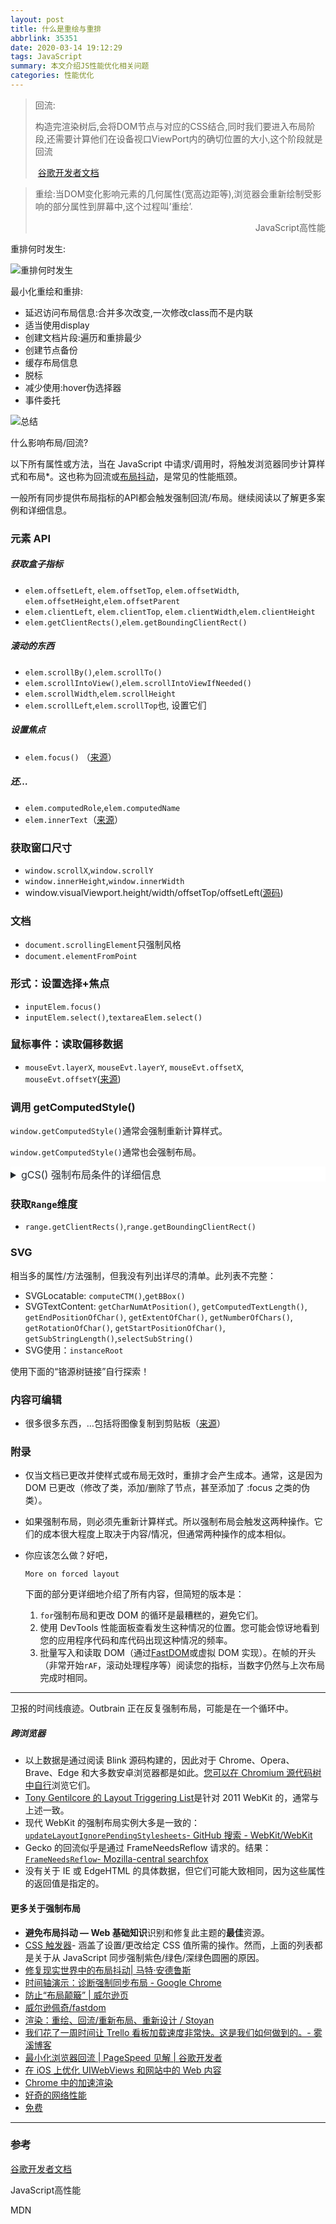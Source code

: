 ```yaml
---
layout: post
title: 什么是重绘与重排
abbrlink: 35351
date: 2020-03-14 19:12:29
tags: JavaScript
summary: 本文介绍JS性能优化相关问题
categories: 性能优化
---
```


> 回流:
>
> 构造完渲染树后,会将DOM节点与对应的CSS结合,同时我们要进入布局阶段,还需要计算他们在设备视口ViewPort内的确切位置的大小,这个阶段就是回流
>
> ​																									[谷歌开发者文档](https://developers.google.com/web/fundamentals/performance/critical-rendering-path/render-tree-construction)



> 重绘:当DOM变化影响元素的几何属性(宽高边距等),浏览器会重新绘制受影响的部分属性到屏幕中,这个过程叫’重绘’.
>
> <p align='right'>JavaScript高性能</p>

重排何时发生:

<img src='https://babayetu-1309205424.cos.ap-shanghai.myqcloud.com/blogimgs/%E9%87%8D%E6%8E%92%E4%BD%95%E6%97%B6%E5%8F%91%E7%94%9F.jpg' alt='重排何时发生'>

最小化重绘和重排:

- 延迟访问布局信息:合并多次改变,一次修改class而不是内联
- 适当使用display
- 创建文档片段:遍历和重排最少
- 创建节点备份
- 缓存布局信息
- 脱标
- 减少使用:hover伪选择器
- 事件委托

<img src='https://babayetu-1309205424.cos.ap-shanghai.myqcloud.com/blogimgs/%E6%80%BB%E7%BB%93.jpg' alt='总结'>

什么影响布局/回流?

以下所有属性或方法，当在 JavaScript 中请求/调用时，将触发浏览器同步计算样式和布局*。这也称为回流或[布局抖动](http://www.kellegous.com/j/2013/01/26/layout-performance/)，是常见的性能瓶颈。

一般所有同步提供布局指标的API都会触发强制回流/布局。继续阅读以了解更多案例和详细信息。

### 元素 API

##### 获取盒子指标

- `elem.offsetLeft`, `elem.offsetTop`, `elem.offsetWidth`, `elem.offsetHeight`,`elem.offsetParent`
- `elem.clientLeft`, `elem.clientTop`, `elem.clientWidth`,`elem.clientHeight`
- `elem.getClientRects()`,`elem.getBoundingClientRect()`

##### 滚动的东西

- `elem.scrollBy()`,`elem.scrollTo()`
- `elem.scrollIntoView()`,`elem.scrollIntoViewIfNeeded()`
- `elem.scrollWidth`,`elem.scrollHeight`
- `elem.scrollLeft`,`elem.scrollTop`也, 设置它们

##### 设置焦点

- `elem.focus()` （[来源](https://source.chromium.org/chromium/chromium/src/+/master:third_party/blink/renderer/core/dom/element.cc;l=4206-4225;drc=d685ea3c9ffcb18c781bc3a0bdbb92eb88842b1b)）

##### 还…

- `elem.computedRole`,`elem.computedName`
- `elem.innerText`（[来源](https://source.chromium.org/chromium/chromium/src/+/master:third_party/blink/renderer/core/editing/element_inner_text.cc;l=462-468;drc=d685ea3c9ffcb18c781bc3a0bdbb92eb88842b1b)）

### 获取窗口尺寸

- `window.scrollX`,`window.scrollY`
- `window.innerHeight`,`window.innerWidth`
- window.visualViewport.height/width/offsetTop/offsetLeft([源码](https://source.chromium.org/chromium/chromium/src/+/master:third_party/blink/renderer/core/frame/visual_viewport.cc;l=435-461;drc=a3c165458e524bdc55db15d2a5714bb9a0c69c70?originalUrl=https://cs.chromium.org/))

### 文档

- `document.scrollingElement`只强制风格
- `document.elementFromPoint`

### 形式：设置选择+焦点

- `inputElem.focus()`
- `inputElem.select()`,`textareaElem.select()`

### 鼠标事件：读取偏移数据

- `mouseEvt.layerX`, `mouseEvt.layerY`, `mouseEvt.offsetX`, `mouseEvt.offsetY`([来源](https://source.chromium.org/chromium/chromium/src/+/master:third_party/blink/renderer/core/events/mouse_event.cc;l=476-487;drc=52fd700fb07a43b740d24595d42d8a6a57a43f81))

### 调用 getComputedStyle()

`window.getComputedStyle()`通常会强制重新计算样式。

`window.getComputedStyle()`通常也会强制布局。

<details style="box-sizing: border-box; display: block; margin-top: 0px; margin-bottom: 16px; color: rgb(36, 41, 47); font-family: -apple-system, BlinkMacSystemFont, &quot;Segoe UI&quot;, Helvetica, Arial, sans-serif, &quot;Apple Color Emoji&quot;, &quot;Segoe UI Emoji&quot;; font-size: 16px; font-style: normal; font-variant-ligatures: normal; font-variant-caps: normal; font-weight: 400; letter-spacing: normal; orphans: 2; text-align: start; text-indent: 0px; text-transform: none; white-space: normal; widows: 2; word-spacing: 0px; -webkit-text-stroke-width: 0px; background-color: rgb(255, 255, 255); text-decoration-thickness: initial; text-decoration-style: initial; text-decoration-color: initial;"><summary style="box-sizing: border-box; display: list-item; cursor: pointer;"><font style="box-sizing: border-box; vertical-align: inherit;"><font style="box-sizing: border-box; vertical-align: inherit;">gCS() 强制布局条件的详细信息</font></font></summary></details>

### 获取`Range`维度

- `range.getClientRects()`,`range.getBoundingClientRect()`

### SVG

相当多的属性/方法强制，但我没有列出详尽的清单。此列表不完整：

- SVGLocatable: `computeCTM()`,`getBBox()`
- SVGTextContent: `getCharNumAtPosition()`, `getComputedTextLength()`, `getEndPositionOfChar()`, `getExtentOfChar()`, `getNumberOfChars()`, `getRotationOfChar()`, `getStartPositionOfChar()`, `getSubStringLength()`,`selectSubString()`
- SVG使用：`instanceRoot`

使用下面的“铬源树链接”自行探索！

### 内容可编辑

- 很多很多东西，…包括将图像复制到剪贴板（[来源](https://source.chromium.org/search?q=UpdateStyleAndLayout%20-f:test&ss=chromium/chromium/src:third_party/blink/renderer/core/editing/)）

### 附录

- 仅当文档已更改并使样式或布局无效时，重排才会产生成本。通常，这是因为 DOM 已更改（修改了类，添加/删除了节点，甚至添加了 :focus 之类的伪类）。

- 如果强制布局，则必须先重新计算样式。所以强制布局会触发这两种操作。它们的成本很大程度上取决于内容/情况，但通常两种操作的成本相似。

- 你应该怎么做？好吧，

  

  ```none
  More on forced layout
  ```

  下面的部分更详细地介绍了所有内容，但简短的版本是：

  1. `for`强制布局和更改 DOM 的循环是最糟糕的，避免它们。
  2. 使用 DevTools 性能面板查看发生这种情况的位置。您可能会惊讶地看到您的应用程序代码和库代码出现这种情况的频率。
  3. 批量写入和读取 DOM（通过[FastDOM](https://github.com/wilsonpage/fastdom)或虚拟 DOM 实现）。在帧的开头（非常开始`rAF`，滚动处理程序等）阅读您的指标，当数字仍然与上次布局完成时相同。



****



卫报的时间线痕迹。Outbrain 正在反复强制布局，可能是在一个循环中。

##### 跨浏览器

- 以上数据是通过阅读 Blink 源码构建的，因此对于 Chrome、Opera、Brave、Edge 和大多数安卓浏览器都是如此。[您可以在 Chromium 源代码树中自行](https://source.chromium.org/chromium/chromium/src/+/master:third_party/blink/renderer/core/dom/document.h;l=657-680;drc=d685ea3c9ffcb18c781bc3a0bdbb92eb88842b1b)浏览它们。
- [Tony Gentilcore 的 Layout Triggering List](http://gent.ilcore.com/2011/03/how-not-to-trigger-layout-in-webkit.html)是针对 2011 WebKit 的，通常与上述一致。
- 现代 WebKit 的强制布局实例大多是一致的：[`updateLayoutIgnorePendingStylesheets`- GitHub 搜索 - WebKit/WebKit](https://github.com/WebKit/webkit/search?q=updateLayoutIgnorePendingStylesheets&utf8=%E2%9C%93)
- Gecko 的回流似乎是通过 FrameNeedsReflow 请求的。结果：[`FrameNeedsReflow`- Mozilla-central searchfox](https://searchfox.org/mozilla-central/search?q=FrameNeedsReflow&case=false&regexp=false&path=%5E%5B%5E%5C0%5D)
- 没有关于 IE 或 EdgeHTML 的具体数据，但它们可能大致相同，因为这些属性的返回值是指定的。

#### 更多关于强制布局

- **避免布局抖动 — Web 基础知识**识别和修复此主题的**最佳**资源。
- [CSS 触发器](http://csstriggers.com/)- 涵盖了设置/更改给定 CSS 值所需的操作。然而，上面的列表都是关于从 JavaScript 同步强制紫色/绿色/深绿色圆圈的原因。
- [修复现实世界中的布局抖动| 马特·安德鲁斯](https://mattandre.ws/2014/05/really-fixing-layout-thrashing/)
- [时间轴演示：诊断强制同步布局 - Google Chrome](https://developer.chrome.com/devtools/docs/demos/too-much-layout)
- [防止“布局颠簸” | 威尔逊页](http://wilsonpage.co.uk/preventing-layout-thrashing/)
- [威尔逊佩奇/fastdom](https://github.com/wilsonpage/fastdom)
- [渲染：重绘、回流/重新布局、重新设计 / Stoyan](http://www.phpied.com/rendering-repaint-reflowrelayout-restyle/)
- [我们花了一周时间让 Trello 看板加载速度非常快。这是我们如何做到的。- 雾溪博客](http://blog.fogcreek.com/we-spent-a-week-making-trello-boards-load-extremely-fast-heres-how-we-did-it/)
- [最小化浏览器回流 | PageSpeed 见解 | 谷歌开发者](https://developers.google.com/speed/articles/reflow?hl=en)
- [在 iOS 上优化 UIWebViews 和网站中的 Web 内容](https://developer.apple.com/videos/wwdc/2012/?id=601)
- [Chrome 中的加速渲染](http://www.html5rocks.com/en/tutorials/speed/layers/)
- [好奇的网络性能](https://www.igvita.com/slides/2012/web-performance-for-the-curious/)
- [免费](http://jankfree.org/)

<hr>

### 参考

[谷歌开发者文档](https://developers.google.com/web/fundamentals/performance/critical-rendering-path/render-tree-construction)

JavaScript高性能

MDN